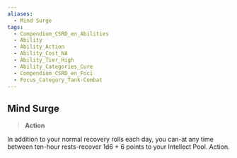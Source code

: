 ```yaml
---
aliases:
  - Mind Surge
tags:
  - Compendium_CSRD_en_Abilities
  - Ability
  - Ability_Action
  - Ability_Cost_NA
  - Ability_Tier_High
  - Ability_Categories_Cure
  - Compendium_CSRD_en_Foci
  - Focus_Category_Tank-Combat
---
```

  
    
## Mind Surge    
>**Action**  
    
In addition to your normal recovery rolls each day, you can-at any time between ten-hour rests-recover 1d6 + 6 points to your Intellect Pool. Action.